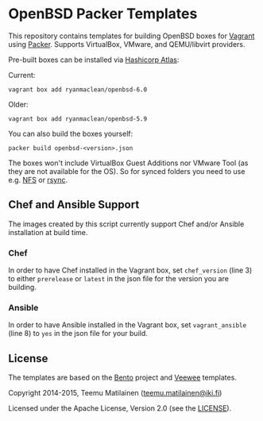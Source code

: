 # OpenBSD Packer Templates

This repository contains templates for building OpenBSD boxes for
[Vagrant](http://www.vagrantup.com) using [Packer](http://packer.io).
Supports VirtualBox, VMware, and QEMU/libvirt providers.

Pre-built boxes can be installed via [Hashicorp Atlas](https://atlas.hashicorp.com/search?q=ryanmaclean%2Fopenbsd):

Current:

```
vagrant box add ryanmaclean/openbsd-6.0
```

Older:

```
vagrant box add ryanmaclean/openbsd-5.9
```

You can also build the boxes yourself:
```
packer build openbsd-<version>.json
```

The boxes won't include VirtualBox Guest Additions nor VMware Tool
(as they are not available for the OS). So for synced folders you need to use
e.g. [NFS](https://docs.vagrantup.com/v2/synced-folders/nfs) or
[rsync](https://docs.vagrantup.com/v2/synced-folders/rsync).

## Chef and Ansible Support

The images created by this script currently support Chef and/or Ansible installation at build time. 

### Chef
In order to have Chef installed in the Vagrant box, set `chef_version` (line 3) to either `prerelease` or `latest` in the json file for the version you are building. 

### Ansible
In order to have Ansible installed in the Vagrant box, set `vagrant_ansible` (line 8) to `yes` in the json file for your build. 

## License

The templates are based on the [Bento](https://github.com/opscode/bento)
project and [Veewee](https://github.com/jedi4ever/veewee) templates.

Copyright 2014-2015, Teemu Matilainen (<teemu.matilainen@iki.fi>)

Licensed under the Apache License, Version 2.0 (see the [LICENSE](LICENSE)).

